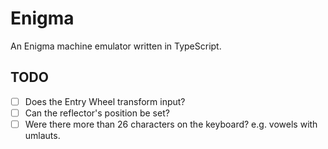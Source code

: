 # Enigma

An Enigma machine emulator written in TypeScript.

## TODO

- [ ] Does the Entry Wheel transform input?
- [ ] Can the reflector's position be set?
- [ ] Were there more than 26 characters on the keyboard? e.g. vowels with umlauts.